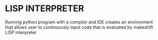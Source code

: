 # LISP INTERPRETER
Running python program with a compiler and IDE creates an environment that allows user to continuously input code that is evaluated by makeshift LISP interpreter
